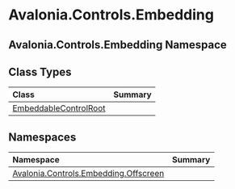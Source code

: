 # Avalonia.Controls.Embedding

## Avalonia.Controls.Embedding Namespace

## Class Types <a id="ClassTypes"></a>

| Class | Summary |
| :--- | :--- |
| [EmbeddableControlRoot](http://reference.avaloniaui.net/api/Avalonia.Controls.Embedding/EmbeddableControlRoot) |  |

## Namespaces <a id="Namespaces"></a>

| Namespace | Summary |
| :--- | :--- |
| [Avalonia.Controls.Embedding.Offscreen](avalonia-ui-framework-9.md) |  |

